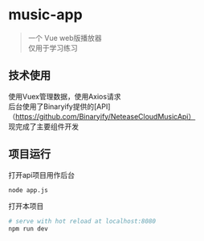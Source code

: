 # music-app

> 一个 Vue web版播放器 <br>
仅用于学习练习
## 技术使用
使用Vuex管理数据，使用Axios请求<br> 
后台使用了Binaryify提供的[API]（https://github.com/Binaryify/NeteaseCloudMusicApi）<br>
现完成了主要组件开发

## 项目运行
打开api项目用作后台
```bash
node app.js
```
打开本项目
``` bash
# serve with hot reload at localhost:8080
npm run dev

```
